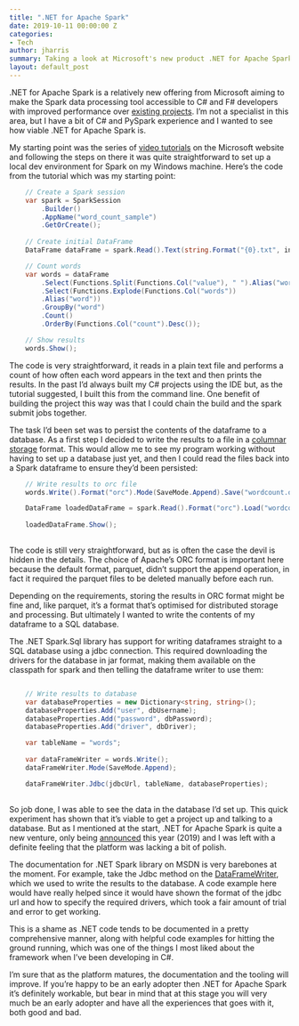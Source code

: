 ```yaml
---
title: ".NET for Apache Spark"
date: 2019-10-11 00:00:00 Z
categories:
- Tech
author: jharris
summary: Taking a look at Microsoft's new product .NET for Apache Spark by writing a C# app that writes Spark dataframes to a SQL database.
layout: default_post
---
```


.NET for Apache Spark is a relatively new offering from Microsoft aiming to make the Spark data processing tool accessible to C# and F# developers with improved performance over [existing projects](https://github.com/Microsoft/Mobius).  I’m not a specialist in this area, but I have a bit of C# and PySpark experience and I wanted to see how viable .NET for Apache Spark is.

My starting point was the series of [video tutorials](https://dotnet.microsoft.com/learn/data/spark-tutorial/intro) on the Microsoft website and following the steps on there it was quite straightforward to set up a local dev environment for Spark on my Windows machine.  Here’s the code from the tutorial which was my starting point:

~~~csharp
	// Create a Spark session
	var spark = SparkSession
		.Builder()
		.AppName("word_count_sample")
		.GetOrCreate();
	
	// Create initial DataFrame
	DataFrame dataFrame = spark.Read().Text(string.Format("{0}.txt", inputFile));

	// Count words
	var words = dataFrame
		.Select(Functions.Split(Functions.Col("value"), " ").Alias("words"))
		.Select(Functions.Explode(Functions.Col("words"))
		.Alias("word"))
		.GroupBy("word")
		.Count()
		.OrderBy(Functions.Col("count").Desc());

	// Show results
	words.Show();

~~~

The code is very straightforward, it reads in a plain text file and performs a count of how often each word appears in the text and then prints the results.  In the past I’d always built my C# projects using the IDE but, as the tutorial suggested, I built this from the command line.  One benefit of building the project this way was that I could chain the build and the spark submit jobs together.

The task I’d been set was to persist the contents of the dataframe to a database. As a first step I decided to write the results to a file in a [columnar storage](https://docs.aws.amazon.com/athena/latest/ug/columnar-storage.html) format.  This would allow me to see my program working without having to set up a database just yet, and then I could read the files back  into a Spark dataframe to ensure they’d been persisted:

~~~csharp
	// Write results to orc file
	words.Write().Format("orc").Mode(SaveMode.Append).Save("wordcount.orc");

	DataFrame loadedDataFrame = spark.Read().Format("orc").Load("wordcount.orc");
	
	loadedDataFrame.Show();
			
~~~

The code is still very straightforward, but as is often the case the devil is hidden in the details.  The choice of Apache’s ORC format is important here because the default format, parquet, didn’t support the append operation, in fact it required the parquet files to be deleted manually before each run.  

Depending on the requirements, storing the results in ORC format might be fine and, like parquet, it’s a format that’s optimised for distributed storage and processing.  But ultimately I wanted to write the contents of my dataframe to a SQL database.

The .NET Spark.Sql library has support for writing dataframes straight to a SQL database using a jdbc connection.  This required downloading the drivers for the database in jar format, making them available on the classpath for spark and then telling the dataframe writer to use them:

~~~csharp

	// Write results to database
	var databaseProperties = new Dictionary<string, string>();
	databaseProperties.Add("user", dbUsername);
	databaseProperties.Add("password", dbPassword);
	databaseProperties.Add("driver", dbDriver);

	var tableName = "words";
		
	var dataFrameWriter = words.Write();
	dataFrameWriter.Mode(SaveMode.Append);

	dataFrameWriter.Jdbc(jdbcUrl, tableName, databaseProperties);
			
~~~

So job done, I was able to see the data in the database I’d set up. This quick experiment has shown that it’s viable to get a project up and talking to a database.  But as I mentioned at the start, .NET for Apache Spark is quite a new venture, only being [announced](https://devblogs.microsoft.com/dotnet/introducing-net-for-apache-spark/) this year (2019) and I was left with a definite feeling that the platform was lacking a bit of polish.

The documentation for .NET Spark library on MSDN is very barebones at the moment.  For example, take the Jdbc method on the [DataFrameWriter](https://docs.microsoft.com/en-us/dotnet/api/microsoft.spark.sql.dataframewriter.jdbc?view=spark-dotnet), which we used to write the results to the database.  A code example here would have really helped since it would have shown the format of the jdbc url and how to specify the required drivers, which took a fair amount of trial and error to get working.

This is a shame as .NET code tends to be documented in a pretty comprehensive manner, along with helpful code examples for hitting the ground running, which was one of the things I most liked about the framework when I’ve been developing in C#.

I’m sure that as the platform matures, the documentation and the tooling will improve.  If you’re happy to be an early adopter then .NET for Apache Spark it’s definitely workable, but bear in mind that at this stage you will very much be an early adopter and have all the experiences that goes with it, both good and bad.
